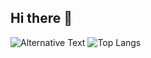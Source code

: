 ## Hi there 👋
<img
  src="https://github.com/RicoGunawan12/project-8-11-fe/blob/main/images/stat.svg"
  alt="Alternative Text"
/>
![Top Langs](https://github-readme-stats.vercel.app/api/top-langs/?username=RicoGunawan12&layout=pie)

<!--
**RicoGunawan12/RicoGunawan12** is a ✨ _special_ ✨ repository because its `README.md` (this file) appears on your GitHub profile.

Here are some ideas to get you started:

- 🔭 I’m currently working on ...
- 🌱 I’m currently learning ...
- 👯 I’m looking to collaborate on ...
- 🌱 I’m currently learning full stack technology such as Go 
- 🤔 I’m looking for help with ...
- 💬 Ask me about ...
- 📫 How to reach me: ...
- 😄 Pronouns: ...
- ⚡ Fun fact: ...
-->
